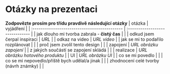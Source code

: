 # Otázky na prezentaci
**Zodpovězte prosím pro třídu pravdivě následující otázky**
| otázka                                        | vyjádření                       |
| :-------------------------------------------- | :------------------------------ |
| jak dlouho mi tvorba zabrala - **čistý čas**  |                                 |
| odkud jsem čerpal inspiraci                   | *URL*                           |
| odkaz na video                                | *URL video*                     |
| jak se mi to podařilo rozplánovat             |                                 |
| proč jsem zvolil tento design                 |                                 |
| zapojení                                      | *URL obrázku zapojení*          |
| z jakých součástí se zapojení skládá          |                                 |
| realizace                                     | *URL obrázku hotového produktu* |
| UI                                            | *URL obrázku UI*                |
| co se mi povedlo                              |                                 |
| co se mi nepovedlo/příště bych udělal/a jinak |                                 |
| zhodnocení celé tvorby (návrh známky)         |                                 |